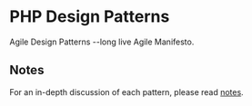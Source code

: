 PHP Design Patterns
==================

Agile Design Patterns --long live Agile Manifesto.

Notes
-----
For an in-depth discussion of each pattern, please read [notes][notes].

[notes]: ./notes

